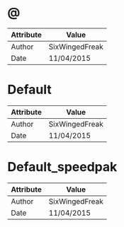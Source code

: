 # @
| Attribute | Value |
| ---  | ---     |
| Author | SixWingedFreak |
| Date | 11/04/2015 |
# Default
| Attribute | Value |
| ---  | ---     |
| Author | SixWingedFreak |
| Date | 11/04/2015 |
# Default_speedpak
| Attribute | Value |
| ---  | ---     |
| Author | SixWingedFreak |
| Date | 11/04/2015 |

